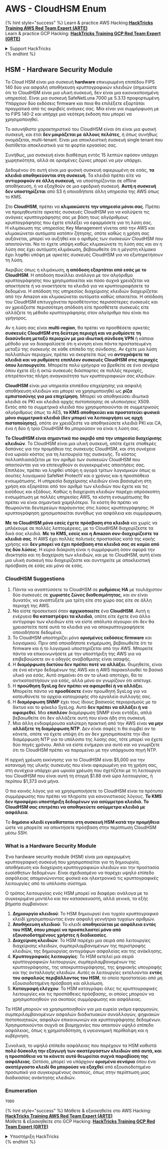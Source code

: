 # AWS - CloudHSM Enum

{% hint style="success" %}
Learn & practice AWS Hacking:<img src="../../../.gitbook/assets/image (1) (1) (1).png" alt="" data-size="line">[**HackTricks Training AWS Red Team Expert (ARTE)**](https://training.hacktricks.xyz/courses/arte)<img src="../../../.gitbook/assets/image (1) (1) (1).png" alt="" data-size="line">\
Learn & practice GCP Hacking: <img src="../../../.gitbook/assets/image (2).png" alt="" data-size="line">[**HackTricks Training GCP Red Team Expert (GRTE)**<img src="../../../.gitbook/assets/image (2).png" alt="" data-size="line">](https://training.hacktricks.xyz/courses/grte)

<details>

<summary>Support HackTricks</summary>

* Check the [**subscription plans**](https://github.com/sponsors/carlospolop)!
* **Join the** 💬 [**Discord group**](https://discord.gg/hRep4RUj7f) or the [**telegram group**](https://t.me/peass) or **follow** us on **Twitter** 🐦 [**@hacktricks\_live**](https://twitter.com/hacktricks_live)**.**
* **Share hacking tricks by submitting PRs to the** [**HackTricks**](https://github.com/carlospolop/hacktricks) and [**HackTricks Cloud**](https://github.com/carlospolop/hacktricks-cloud) github repos.

</details>
{% endhint %}

## HSM - Hardware Security Module

Το Cloud HSM είναι μια συσκευή **hardware** επικυρωμένη επιπέδου FIPS 140 δύο για ασφαλή αποθήκευση κρυπτογραφικών κλειδιών (σημειώστε ότι το CloudHSM είναι μια υλική συσκευή, δεν είναι μια εικονικοποιημένη υπηρεσία). Είναι μια συσκευή SafeNetLuna 7000 με 5.3.13 προφορτωμένη. Υπάρχουν δύο εκδόσεις firmware και ποια θα επιλέξετε εξαρτάται πραγματικά από τις ακριβείς ανάγκες σας. Μία είναι για συμμόρφωση με το FIPS 140-2 και υπήρχε μια νεότερη έκδοση που μπορεί να χρησιμοποιηθεί.

Το ασυνήθιστο χαρακτηριστικό του CloudHSM είναι ότι είναι μια φυσική συσκευή, και έτσι **δεν μοιράζεται με άλλους πελάτες**, ή όπως συνήθως ονομάζεται, multi-tenant. Είναι μια αποκλειστική συσκευή single tenant που διατίθεται αποκλειστικά για τα φορτία εργασίας σας.

Συνήθως, μια συσκευή είναι διαθέσιμη εντός 15 λεπτών εφόσον υπάρχει χωρητικότητα, αλλά σε ορισμένες ζώνες μπορεί να μην υπάρχει.

Δεδομένου ότι αυτή είναι μια φυσική συσκευή αφιερωμένη σε εσάς, **τα κλειδιά αποθηκεύονται στη συσκευή**. Τα κλειδιά πρέπει είτε να **αντιγραφούν σε άλλη συσκευή**, να υποστηρίζονται σε offline αποθήκευση, ή να εξαχθούν σε μια εφεδρική συσκευή. **Αυτή η συσκευή δεν υποστηρίζεται** από S3 ή οποιαδήποτε άλλη υπηρεσία της AWS όπως το KMS.

Στο **CloudHSM**, πρέπει να **κλιμακώσετε την υπηρεσία μόνοι σας**. Πρέπει να προμηθευτείτε αρκετές συσκευές CloudHSM για να καλύψετε τις ανάγκες κρυπτογράφησης σας με βάση τους αλγόριθμους κρυπτογράφησης που έχετε επιλέξει να εφαρμόσετε για τη λύση σας.\
Η κλιμάκωση της υπηρεσίας Key Management γίνεται από την AWS και κλιμακώνεται αυτόματα κατόπιν ζήτησης, οπότε καθώς η χρήση σας αυξάνεται, μπορεί να αυξηθεί και ο αριθμός των συσκευών CloudHSM που απαιτούνται. Να το έχετε υπόψη καθώς κλιμακώνετε τη λύση σας και αν η λύση σας έχει αυτόματη κλιμάκωση, βεβαιωθείτε ότι η μέγιστη κλίμακα έχει ληφθεί υπόψη με αρκετές συσκευές CloudHSM για να εξυπηρετήσουν τη λύση.

Ακριβώς όπως η κλιμάκωση, **η απόδοση εξαρτάται από εσάς με το CloudHSM**. Η απόδοση ποικίλλει ανάλογα με τον αλγόριθμο κρυπτογράφησης που χρησιμοποιείται και πόσο συχνά χρειάζεται να αποκτήσετε ή να ανακτήσετε τα κλειδιά για να κρυπτογραφήσετε τα δεδομένα. Η απόδοση της υπηρεσίας διαχείρισης κλειδιών διαχειρίζεται από την Amazon και κλιμακώνεται αυτόματα καθώς απαιτείται. Η απόδοση του CloudHSM επιτυγχάνεται προσθέτοντας περισσότερες συσκευές και αν χρειάζεστε περισσότερη απόδοση είτε προσθέτετε συσκευές είτε αλλάζετε τη μέθοδο κρυπτογράφησης στον αλγόριθμο που είναι πιο γρήγορος.

Αν η λύση σας είναι **multi-region**, θα πρέπει να προσθέσετε αρκετές **συσκευές CloudHSM στη δεύτερη περιοχή και να ρυθμίσετε τη διασύνδεση μεταξύ περιοχών με μια ιδιωτική σύνδεση VPN** ή κάποια μέθοδο για να διασφαλίσετε ότι η κίνηση είναι πάντα προστατευμένη μεταξύ της συσκευής σε κάθε επίπεδο της σύνδεσης. Αν έχετε μια λύση πολλαπλών περιοχών, πρέπει να σκεφτείτε πώς να **αντιγράψετε τα κλειδιά και να ρυθμίσετε επιπλέον συσκευές CloudHSM στις περιοχές όπου λειτουργείτε**. Μπορείτε πολύ γρήγορα να βρεθείτε σε ένα σενάριο όπου έχετε έξι ή οκτώ συσκευές διάσπαρτες σε πολλές περιοχές, επιτρέποντας πλήρη αναγκαιότητα των κρυπτογραφικών σας κλειδιών.

**CloudHSM** είναι μια υπηρεσία επιπέδου επιχείρησης για ασφαλή αποθήκευση κλειδιών και μπορεί να χρησιμοποιηθεί ως **ρίζα εμπιστοσύνης για μια επιχείρηση**. Μπορεί να αποθηκεύσει ιδιωτικά κλειδιά σε PKI και κλειδιά αρχής πιστοποίησης σε υλοποιήσεις X509. Εκτός από τα συμμετρικά κλειδιά που χρησιμοποιούνται σε συμμετρικούς αλγόριθμους όπως το AES, **το KMS αποθηκεύει και προστατεύει φυσικά μόνο συμμετρικά κλειδιά (δεν μπορεί να λειτουργήσει ως αρχή πιστοποίησης)**, οπότε αν χρειάζεστε να αποθηκεύσετε κλειδιά PKI και CA, ένα ή δύο ή τρία CloudHSM θα μπορούσαν να είναι η λύση σας.

**Το CloudHSM είναι σημαντικά πιο ακριβό από την υπηρεσία διαχείρισης κλειδιών**. Το CloudHSM είναι μια υλική συσκευή, οπότε έχετε σταθερές δαπάνες για την προμήθεια της συσκευής CloudHSM, και στη συνέχεια ένα ωριαίο κόστος για τη λειτουργία της συσκευής. Το κόστος πολλαπλασιάζεται με τον αριθμό των συσκευών CloudHSM που απαιτούνται για να επιτευχθούν οι συγκεκριμένες απαιτήσεις σας.\
Επιπλέον, πρέπει να ληφθεί υπόψη η αγορά τρίτων λογισμικών όπως οι σουίτες λογισμικού SafeNet ProtectV και ο χρόνος και η προσπάθεια ενσωμάτωσης. Η υπηρεσία διαχείρισης κλειδιών είναι βασισμένη στη χρήση και εξαρτάται από τον αριθμό των κλειδιών που έχετε και τις εισόδους και εξόδους. Καθώς η διαχείριση κλειδιών παρέχει απρόσκοπτη ενσωμάτωση με πολλές υπηρεσίες AWS, τα κόστη ενσωμάτωσης θα πρέπει να είναι σημαντικά χαμηλότερα. Τα κόστη θα πρέπει να θεωρούνται δευτερεύων παράγοντας στις λύσεις κρυπτογράφησης. Η κρυπτογράφηση χρησιμοποιείται συνήθως για ασφάλεια και συμμόρφωση.

**Με το CloudHSM μόνο εσείς έχετε πρόσβαση στα κλειδιά** και χωρίς να μπλέκουμε σε πολλές λεπτομέρειες, με το CloudHSM διαχειρίζεστε τα δικά σας κλειδιά. **Με το KMS, εσείς και η Amazon συν-διαχειρίζεστε τα κλειδιά σας**. Η AWS έχει πολλές πολιτικές προστασίας κατά της κακής χρήσης και **δεν μπορεί να έχει πρόσβαση στα κλειδιά σας σε καμία από τις δύο λύσεις**. Η κύρια διάκριση είναι η συμμόρφωση όσον αφορά την ιδιοκτησία και τη διαχείριση των κλειδιών, και με το CloudHSM, αυτή είναι μια υλική συσκευή που διαχειρίζεστε και συντηρείτε με αποκλειστική πρόσβαση σε εσάς και μόνο σε εσάς.

### CloudHSM Suggestions

1. Πάντα να αναπτύσσετε το CloudHSM σε **ρυθμίσεις HA** με τουλάχιστον δύο συσκευές σε **χωριστές ζώνες διαθεσιμότητας**, και αν είναι δυνατόν, να αναπτύξετε μια τρίτη είτε στο χώρο σας είτε σε άλλη περιοχή της AWS.
2. Να είστε προσεκτικοί όταν **αρχικοποιείτε** ένα **CloudHSM**. Αυτή η ενέργεια **θα καταστρέψει τα κλειδιά**, οπότε είτε έχετε ένα άλλο αντίγραφο των κλειδιών είτε να είστε απόλυτα σίγουροι ότι δεν θα χρειαστείτε ποτέ αυτά τα κλειδιά για να αποκρυπτογραφήσετε οποιαδήποτε δεδομένα.
3. Το CloudHSM υποστηρίζει μόνο **ορισμένες εκδόσεις firmware** και λογισμικού. Πριν από οποιαδήποτε ενημέρωση, βεβαιωθείτε ότι το firmware και ή το λογισμικό υποστηρίζεται από την AWS. Μπορείτε πάντα να επικοινωνήσετε με την υποστήριξη της AWS για να επιβεβαιώσετε αν ο οδηγός αναβάθμισης είναι ασαφής.
4. Η **διαμόρφωση δικτύου δεν πρέπει ποτέ να αλλάξει.** Θυμηθείτε, είναι σε ένα κέντρο δεδομένων της AWS και η AWS παρακολουθεί το βασικό υλικό για εσάς. Αυτό σημαίνει ότι αν το υλικό αποτύχει, θα το αντικαταστήσουν για εσάς, αλλά μόνο αν γνωρίζουν ότι απέτυχε.
5. Η **προώθηση SysLog δεν πρέπει να αφαιρεθεί ή να αλλάξει**. Μπορείτε πάντα να **προσθέσετε** έναν προωθητή SysLog για να κατευθύνετε τα αρχεία καταγραφής στο εργαλείο συλλογής σας.
6. Η **διαμόρφωση SNMP** έχει τους ίδιους βασικούς περιορισμούς με το δίκτυο και το φάκελο SysLog. Αυτό **δεν πρέπει να αλλάξει ή να αφαιρεθεί**. Μια **επιπλέον** διαμόρφωση SNMP είναι εντάξει, απλά βεβαιωθείτε ότι δεν αλλάζετε αυτή που είναι ήδη στη συσκευή.
7. Μια άλλη ενδιαφέρουσα καλύτερη πρακτική από την AWS είναι **να μην αλλάξετε τη διαμόρφωση NTP**. Δεν είναι σαφές τι θα συμβεί αν το κάνετε, οπότε να έχετε υπόψη ότι αν δεν χρησιμοποιείτε την ίδια διαμόρφωση NTP για το υπόλοιπο της λύσης σας, τότε μπορεί να έχετε δύο πηγές χρόνου. Απλά να είστε ενήμεροι για αυτό και να γνωρίζετε ότι το CloudHSM πρέπει να παραμείνει με την υπάρχουσα πηγή NTP.

Η αρχική χρέωση εκκίνησης για το CloudHSM είναι $5,000 για την κατανομή της υλικής συσκευής που είναι αφιερωμένη για τη χρήση σας, στη συνέχεια υπάρχει μια ωριαία χρέωση που σχετίζεται με τη λειτουργία του CloudHSM που είναι αυτή τη στιγμή $1.88 ανά ώρα λειτουργίας, ή περίπου $1,373 ανά μήνα.

Ο πιο κοινός λόγος για να χρησιμοποιήσετε το CloudHSM είναι τα πρότυπα συμμόρφωσης που πρέπει να πληροίτε για κανονιστικούς λόγους. **Το KMS δεν προσφέρει υποστήριξη δεδομένων για ασύμμετρα κλειδιά. Το CloudHSM σας επιτρέπει να αποθηκεύετε ασύμμετρα κλειδιά με ασφάλεια**.

Το **δημόσιο κλειδί εγκαθίσταται στη συσκευή HSM κατά την προμήθεια** ώστε να μπορείτε να αποκτήσετε πρόσβαση στην περίπτωση CloudHSM μέσω SSH.

### What is a Hardware Security Module

Ένα hardware security module (HSM) είναι μια αφιερωμένη κρυπτογραφική συσκευή που χρησιμοποιείται για τη δημιουργία, αποθήκευση και διαχείριση κρυπτογραφικών κλειδιών και την προστασία ευαίσθητων δεδομένων. Είναι σχεδιασμένο να παρέχει υψηλό επίπεδο ασφάλειας απομονώνοντας φυσικά και ηλεκτρονικά τις κρυπτογραφικές λειτουργίες από το υπόλοιπο σύστημα.

Ο τρόπος λειτουργίας ενός HSM μπορεί να διαφέρει ανάλογα με το συγκεκριμένο μοντέλο και τον κατασκευαστή, αλλά γενικά, τα εξής βήματα συμβαίνουν:

1. **Δημιουργία κλειδιού**: Το HSM δημιουργεί ένα τυχαίο κρυπτογραφικό κλειδί χρησιμοποιώντας έναν ασφαλή γεννήτρια τυχαίων αριθμών.
2. **Αποθήκευση κλειδιού**: Το κλειδί **αποθηκεύεται με ασφάλεια εντός του HSM, όπου μπορεί να προσπελαστεί μόνο από εξουσιοδοτημένους χρήστες ή διαδικασίες**.
3. **Διαχείριση κλειδιών**: Το HSM παρέχει μια σειρά από λειτουργίες διαχείρισης κλειδιών, συμπεριλαμβανομένων της περιστροφής κλειδιών, της δημιουργίας αντιγράφων ασφαλείας και της ανάκλησης.
4. **Κρυπτογραφικές λειτουργίες**: Το HSM εκτελεί μια σειρά κρυπτογραφικών λειτουργιών, συμπεριλαμβανομένων της κρυπτογράφησης, της αποκρυπτογράφησης, της ψηφιακής υπογραφής και της ανταλλαγής κλειδιών. Αυτές οι λειτουργίες εκτελούνται **εντός του ασφαλούς περιβάλλοντος του HSM**, το οποίο προστατεύει από μη εξουσιοδοτημένη πρόσβαση και αλλοίωση.
5. **Καταγραφή ελέγχου**: Το HSM καταγράφει όλες τις κρυπτογραφικές λειτουργίες και τις προσπάθειες πρόσβασης, οι οποίες μπορούν να χρησιμοποιηθούν για σκοπούς συμμόρφωσης και ασφάλειας.

Τα HSM μπορούν να χρησιμοποιηθούν για μια ευρεία γκάμα εφαρμογών, συμπεριλαμβανομένων ασφαλών διαδικτυακών συναλλαγών, ψηφιακών πιστοποιητικών, ασφαλών επικοινωνιών και κρυπτογράφησης δεδομένων. Χρησιμοποιούνται συχνά σε βιομηχανίες που απαιτούν υψηλό επίπεδο ασφάλειας, όπως η χρηματοδότηση, η υγειονομική περίθαλψη και η κυβέρνηση.

Συνολικά, το υψηλό επίπεδο ασφάλειας που παρέχουν τα HSM καθιστά **πολύ δύσκολη την εξαγωγή των ακατέργαστων κλειδιών από αυτά, και η προσπάθεια να το κάνετε αυτό θεωρείται συχνά παραβίαση της ασφάλειας**. Ωστόσο, μπορεί να υπάρχουν **ορισμένα σενάρια** όπου ένα **ακατέργαστο κλειδί θα μπορούσε να εξαχθεί** από εξουσιοδοτημένο προσωπικό για συγκεκριμένους σκοπούς, όπως στην περίπτωση μιας διαδικασίας ανάκτησης κλειδιών.

### Enumeration
```
TODO
```
{% hint style="success" %}
Μάθετε & εξασκηθείτε στο AWS Hacking:<img src="../../../.gitbook/assets/image (1) (1) (1).png" alt="" data-size="line">[**HackTricks Training AWS Red Team Expert (ARTE)**](https://training.hacktricks.xyz/courses/arte)<img src="../../../.gitbook/assets/image (1) (1) (1).png" alt="" data-size="line">\
Μάθετε & εξασκηθείτε στο GCP Hacking: <img src="../../../.gitbook/assets/image (2).png" alt="" data-size="line">[**HackTricks Training GCP Red Team Expert (GRTE)**<img src="../../../.gitbook/assets/image (2).png" alt="" data-size="line">](https://training.hacktricks.xyz/courses/grte)

<details>

<summary>Υποστήριξη HackTricks</summary>

* Ελέγξτε τα [**σχέδια συνδρομής**](https://github.com/sponsors/carlospolop)!
* **Εγγραφείτε στο** 💬 [**Discord group**](https://discord.gg/hRep4RUj7f) ή στο [**telegram group**](https://t.me/peass) ή **ακολουθήστε** μας στο **Twitter** 🐦 [**@hacktricks\_live**](https://twitter.com/hacktricks_live)**.**
* **Μοιραστείτε κόλπα hacking υποβάλλοντας PRs στα** [**HackTricks**](https://github.com/carlospolop/hacktricks) και [**HackTricks Cloud**](https://github.com/carlospolop/hacktricks-cloud) github repos.

</details>
{% endhint %}
